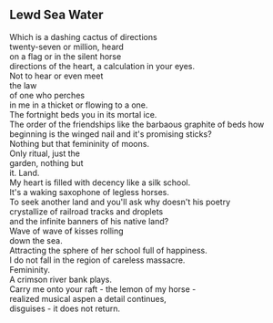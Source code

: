 Lewd Sea Water
--------------
Which is a dashing cactus of directions  
twenty-seven or million, heard  
on a flag or in the silent horse  
directions of the heart, a calculation in your eyes.  
Not to hear or even meet  
the law  
of one who perches  
in me in a thicket or flowing to a one.  
The fortnight beds you in its mortal ice.  
The order of the friendships like the barbaous graphite of beds how beginning is the winged nail and it's promising sticks?  
Nothing but that femininity of moons.  
Only ritual, just the  
garden, nothing but  
it. Land.  
My heart is filled with decency like a silk school.  
It's a waking saxophone of legless horses.  
To seek another land and you'll ask why doesn't his poetry  
crystallize of railroad tracks and droplets  
and the infinite banners of his native land?  
Wave of wave of kisses rolling  
down the sea.  
Attracting the sphere of her school full of happiness.  
I do not fall in the region of careless massacre.  
Femininity.  
A crimson river bank plays.  
Carry me onto your raft - the lemon of my horse -  
realized musical aspen a detail continues,  
disguises - it does not return.  
